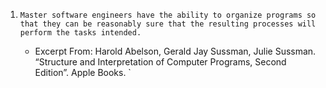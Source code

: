 1. `Master software engineers have the ability to organize programs so that they can be reasonably sure that the resulting processes will perform the tasks intended.`

    - Excerpt From: Harold Abelson, Gerald Jay Sussman, Julie Sussman. “Structure and Interpretation of Computer Programs, Second Edition”. Apple Books. `
